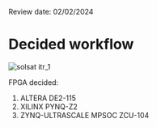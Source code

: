 Review date: 02/02/2024
# Decided workflow
![solsat itr_1](https://github.com/SonuDash/Capstone-Project/assets/72654041/79faa7c5-5c42-4a5b-80af-4df05a7eebd3)

FPGA decided:
1. ALTERA DE2-115
2. XILINX PYNQ-Z2
3. ZYNQ-ULTRASCALE MPSOC ZCU-104
